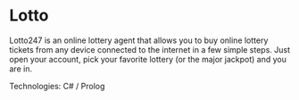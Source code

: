# Lotto
 
Lotto247 is an online lottery agent that allows you to buy online lottery tickets from any device connected to the internet in a few simple steps. Just open your account, pick your favorite lottery (or the major jackpot) and you are in.

Technologies: C# / Prolog
